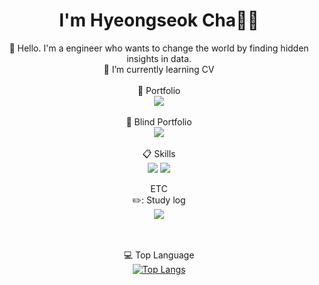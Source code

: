 

<!--
**hsmaro/hsmaro** is a ✨ _special_ ✨ repository because its `README.md` (this file) appears on your GitHub profile.

Here are some ideas to get you started: -->


<div align="center">
  
# I'm Hyeongseok Cha👨‍💻

🔭 Hello. I'm a engineer who wants to change the world by finding hidden insights in data.<br>
  🌱 I’m currently learning CV<br><br>
  📄 Portfolio<br>
  [<img src="https://img.shields.io/badge/Notion-000000?style=for-the-badge&logo=notion&logoColor=white"/>](https://granite-goldenrod-0c0.notion.site/Portfolio-ae04367c47b0437883a56e976da43d79)<br><br>
  📄 Blind Portfolio<br>
  [<img src="https://img.shields.io/badge/Notion-000000?style=for-the-badge&logo=notion&logoColor=white"/>](https://granite-goldenrod-0c0.notion.site/Blind-Portfolio-11b71a7be32541289bf90bd55dfcd338?pvs=4)<br><br>
  📋 Skills<br>
  <img src="https://img.shields.io/badge/PYTHON-3776AB?style=for-the-badge&logo=Python&logoColor=white"/>
  <img src="https://img.shields.io/badge/PYTORCH-EE4C2C?style=for-the-badge&logo=pytorch&logoColor=white"/>
  <!-- <img src="https://img.shields.io/badge/cuda-000000.svg?style=for-the-badge&logo=nVIDIA&logoColor=green"/>
  <img src="https://img.shields.io/badge/SCIKIT-LEARN-F7931E?style=for-the-badge&logo=scikitlearn&logoColor=white"/><br>
  <img src="https://img.shields.io/badge/opencv-%23white.svg?style=for-the-badge&logo=opencv&logoColor=white"/>
  <img src="https://img.shields.io/badge/Matplotlib-%23ffffff.svg?style=for-the-badge&logo=Matplotlib&logoColor=black"/>
  <img src="https://img.shields.io/badge/numpy-%23013243.svg?style=for-the-badge&logo=numpy&logoColor=white"/>
  <img src="https://img.shields.io/badge/pandas-%23150458.svg?style=for-the-badge&logo=pandas&logoColor=white"/>
  <br><br> -->
  
  ETC<br>
  ✏️: Study log<br>
  [<img src="https://img.shields.io/badge/GitHub-181717?style=flat-square&logo=GitHub&logoColor=white"/>](https://github.com/hsmaro)
  <!--[<img src="https://img.shields.io/badge/Velog's-20C997?style=flat-square&logo=Velog's&logoColor=white"/>](https://velog.io/@maro)
  [<img src="https://img.shields.io/badge/T-Story-EE4C2C?style=flat-square&logo=T-Story&logoColor=000000"/>](https://maru-maro.tistory.com/)-->
  <br><br>
  💻 Top Language<br>
  ﻿[![Top Langs](https://github-readme-stats.vercel.app/api/top-langs/?username=hsmaro&langs_count=10&layout=compact&theme=dark)](https://github.com/hsmaro)<br>


</div>

  
